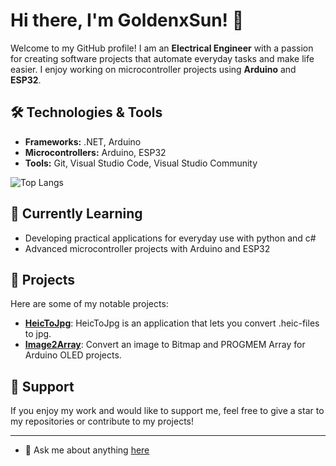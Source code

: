 # Hi there, I'm GoldenxSun! 👋

Welcome to my GitHub profile! I am an **Electrical Engineer** with a passion for creating software projects that automate everyday tasks and make life easier. I enjoy working on microcontroller projects using **Arduino** and **ESP32**.

## 🛠️ Technologies & Tools

- **Frameworks:** .NET, Arduino
- **Microcontrollers:** Arduino, ESP32
- **Tools:** Git, Visual Studio Code, Visual Studio Community

![Top Langs](https://github-readme-stats.vercel.app/api/top-langs/?username=GoldenxSun&layout=compact&show_icons=true&theme=midnight-purple&hide_border=true)

## 🌱 Currently Learning

- Developing practical applications for everyday use with python and c#
- Advanced microcontroller projects with Arduino and ESP32

## 🚀 Projects

Here are some of my notable projects:

- **[HeicToJpg](https://github.com/GoldenxSun/HeicToJpg)**: HeicToJpg is an application that lets you convert .heic-files to jpg.
- **[Image2Array](https://github.com/GoldenxSun/Image2Array)**: Convert an image to Bitmap and PROGMEM Array for Arduino OLED projects.

## 🙌 Support

If you enjoy my work and would like to support me, feel free to give a star to my repositories or contribute to my projects!

---

- 💬 Ask me about anything [here](https://github.com/GoldenxSun/GoldenxSun/issues)